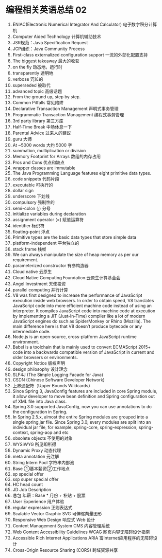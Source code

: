 # 编程相关英语总结 02

1. ENIAC(Electronic Numerical Integrator And Calculator) 电子数字积分计算机
2. Computer Aided Technology 计算机辅助技术
3. JSR规范：Java Specification Request
4. JCP组织：Java Community Process
5. First-class externalized configuration support 一流的外部化配置支持
6. The biggest takeaway 最大的收获
7. on the fly 动态地，运行时
8. transparently 透明地
9. verbose 冗长的
10. superseded 被取代
11. advanced topic 高级话题
12. From the ground up, step by step. 
13.  Common Pitfalls 常见陷阱
14. Declarative Transaction Management 声明式事务管理
15. Programmatic Transaction Management 编程式事务管理
16. 3rd party library 第三方库
17. Half-Time Break 中场休息一下
18. Parental Advice 过来人的建议
19. guru 大师
20. At ~5000 words 大约 5000 字
21. summation, multiplication or division
22. Memory Footprint for Arrays 数组的内存占用
23. Pros and Cons 优点和缺点
24. wrapper classes are immutable
25. The Java Programming Language features eight primitive data types.
26. code snippets 代码片段
27. executable 可执行的
28. dollar sign
29. underscore 下划线
30. compulsory 强制性的
31. semi-colon (;) 分号
32. initialize variables during declaration
33. assignment operator (=) 赋值运算符
34. identifier 标识符
35. floating-point 浮点
36. Primitive types are the basic data types that store simple data
37. platform-independent 平台独立的
38. stack frame 栈帧
39. We can always manipulate the size of heap memory as per our requirement.
40. parameterized constructor 有参构造器
41. Cloud native 云原生
42. Cloud Native Computing Foundation 云原生计算基金会
43. Angel Investment 天使投资
44. parallel computing 并行计算
45. V8 was first designed to increase the performance of JavaScript execution inside web browsers. In order to obtain speed, V8 translates JavaScript code into more efficient machine code instead of using an interpreter. It compiles JavaScript code into machine code at execution by implementing a JIT (Just-In-Time) compiler like a lot of modern JavaScript engines do such as SpiderMonkey or Rhino (Mozilla). The main difference here is that V8 doesn’t produce bytecode or any intermediate code.
46. Node.js is an open-source, cross-platform JavaScript runtime environment.
47. Babel is a toolchain that is mainly used to convert ECMAScript 2015+ code into a backwards compatible version of JavaScript in current and older browsers or environments. 
48.  Copyright Notice 版权声明
49. design philosophy 设计理念
50. SLF4J (The Simple Logging Facade for Java) 
51. CSDN (Chinese Software Developer Network)
52. 上界通配符（Upper Bounds Wildcards）
53. Since Spring 3, JavaConfig features are included in core Spring module, it allow developer to move bean definition and Spring configuration out of XML file into Java class.
54. Spring 3.0 supported JavaConfig, now you can use annotations to do the configuration in Spring.
55. In Spring 2.5.x, almost the entire Spring modules are grouped into a single spring.jar file. Since Spring 3.0, every modules are split into an individual jar file, for example, spring-core, spring-expression, spring-context, spring-aop and etc
56. obsolete objects 不使用的对象
57. WYSIWYG 所见即所得
58. Dynamic Proxy 动态代理
59. meta annotation 元注解
60. String Intern Pool 字符串内部池
61. Base ①基本薪资②工作地点
62. sp special offer
63. ssp super special offer
64. HC head count
65. JD Job Description
66. 总包 年薪：Base * 月份 + 补贴 + 股票
67. User Experience  用户体验
68. regular expression 正则表达式
69. Scalable Vector Graphic SVG 可伸缩向量图形
70. Responsive Web Design 响应式 Web 设计
71. Content Management System CMS 内容管理系统
72. Web Content Accessibility Guidelines WCAG 网页内容无障碍设计指南
73. Accessible Rich Internet Applications ARIA 富Internet应用程序的无障碍设计
74. Cross-Origin Resource Sharing (CORS) 跨域资源共享

